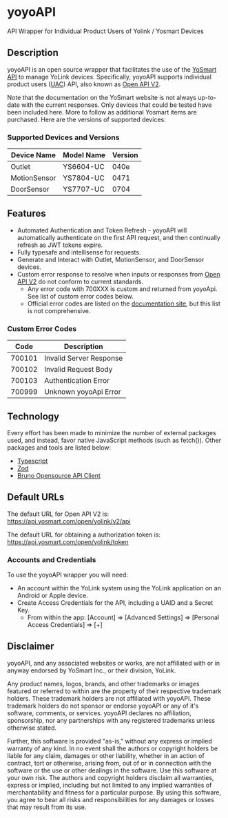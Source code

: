 # yoyoAPI

API Wrapper for Individual Product Users of Yolink / Yosmart Devices

## Description

yoyoAPI is an open source wrapper that facilitates the use of the [YoSmart API](http://doc.yosmart.com) to manage YoLink devices. Specifically, yoyoAPI supports individual product users ([UAC](http://doc.yosmart.com/docs/overall/intro)) API, also known as [Open API V2](http://doc.yosmart.com/docs/protocol/openAPIV2).

Note that the documentation on the YoSmart website is not always up-to-date with the current responses. Only devices that could be tested have been included here. More to follow as additional Yosmart items are purchased. Here are the versions of supported devices:

### Supported Devices and Versions

| Device Name  | Model Name | Version |
| ------------ | ---------- | ------- |
| Outlet       | YS6604-UC  | 040e    |
| MotionSensor | YS7804-UC  | 0471    |
| DoorSensor   | YS7707-UC  | 0704    |

## Features

- Automated Authentication and Token Refresh - yoyoAPI will automatically authenticate on the first API request, and then continually refresh as JWT tokens expire.
- Fully typesafe and intellisense for requests.
- Generate and Interact with Outlet, MotionSensor, and DoorSensor devices.
- Custom error response to resolve when inputs or responses from [Open API V2](http://doc.yosmart.com/docs/protocol/openAPIV2) do not conform to current standards.
  - Any error code with 700XXX is custom and returned from yoyoApi. See list of custom error codes below.
  - Official error codes are listed on the [documentation site](http://doc.yosmart.com/docs/protocol/Code), but this list is not comprehensive.

### Custom Error Codes

| Code   | Description             |
| ------ | ----------------------- |
| 700101 | Invalid Server Response |
| 700102 | Invalid Request Body    |
| 700103 | Authentication Error    |
| 700999 | Unknown yoyoApi Error   |

## Technology

Every effort has been made to minimize the number of external packages used, and instead, favor native JavaScript methods (such as fetch()). Other packages and tools are listed below:

- [Typescript](https://www.typescriptlang.org/)
- [Zod](https://zod.dev)
- [Bruno Opensource API Client](https://www.usebruno.com)

## Default URLs

The default URL for Open API V2 is: <https://api.yosmart.com/open/yolink/v2/api>

The default URL for obtaining a authorization token is: <https://api.yosmart.com/open/yolink/token>

### Accounts and Credentials

To use the yoyoAPI wrapper you will need:

- An account within the YoLink system using the YoLink application on an Android or Apple device.
- Create Access Credentials for the API, including a UAID and a Secret Key.
  - From within the app: [Account] => [Advanced Settings] => [Personal Access Credentials] => [+]

## Disclaimer

yoyoAPI, and any associated websites or works, are not affiliated with or in anyway endorsed by YoSmart Inc., or their division, YoLink.

Any product names, logos, brands, and other trademarks or images featured or referred to within are the property of their respective trademark holders. These trademark holders are not affiliated with yoyoAPI. These trademark holders do not sponsor or endorse yoyoAPI or any of it's software, comments, or services. yoyoAPI declares no affiliation, sponsorship, nor any partnerships with any registered trademarks unless otherwise stated.

Further, this software is provided "as-is," without any express or implied warranty of any kind. In no event shall the authors or copyright holders be liable for any claim, damages or other liability, whether in an action of contract, tort or otherwise, arising from, out of or in connection with the software or the use or other dealings in the software. Use this software at your own risk. The authors and copyright holders disclaim all warranties, express or implied, including but not limited to any implied warranties of merchantability and fitness for a particular purpose. By using this software, you agree to bear all risks and responsibilities for any damages or losses that may result from its use.
